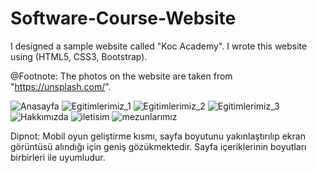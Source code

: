 # Software-Course-Website
I designed a sample website called "Koc Academy". I wrote this website using (HTML5, CSS3, Bootstrap).

@Footnote: The photos on the website are taken from "https://unsplash.com/".


![Anasayfa](https://user-images.githubusercontent.com/64138592/133896904-a89a46be-7c5d-43f0-9970-e67b528b1b79.png)
![Egitimlerimiz_1](https://user-images.githubusercontent.com/64138592/133896910-5902539b-6d9d-48b2-a811-b999358fa655.png)
![Egitimlerimiz_2](https://user-images.githubusercontent.com/64138592/133896912-621383ae-0f1b-408e-8cf4-4d36931a2b2f.png)
![Egitimlerimiz_3](https://user-images.githubusercontent.com/64138592/133896914-b052a3ff-20da-47c7-9a72-c3b2f597fc24.png)
![Hakkımızda](https://user-images.githubusercontent.com/64138592/133896915-a44d909a-9e15-4b47-94df-e26a5fd44e58.png)
![iletisim](https://user-images.githubusercontent.com/64138592/133896918-804b045a-c33c-4c50-a499-ee1895431522.png)
![mezunlarımız](https://user-images.githubusercontent.com/64138592/133896919-f06f25b1-075f-4692-b0c5-d201e2264f86.png)


Dipnot: Mobil oyun geliştirme kısmı, sayfa boyutunu yakınlaştırılıp ekran görüntüsü alındığı için geniş gözükmektedir.
Sayfa içeriklerinin boyutları birbirleri ile uyumludur.















